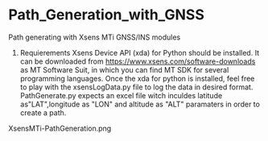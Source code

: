 # Path_Generation_with_GNSS
Path generating with Xsens MTi GNSS/INS modules
1. Requierements
 Xsens Device API (xda) for Python should be installed. It can be downloaded from https://www.xsens.com/software-downloads as MT Software Suit, in which you can find MT SDK for several programming languages.
 Once the xda for python is installed, feel free to play with the xsensLogData.py file to log the data in desired format.
 PathGenerate.py expects an excel file witch inculdes latitude as"LAT",longitude as "LON" and altitude as "ALT" paramaters in order to create a path.

XsensMTi-PathGeneration.png
